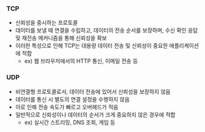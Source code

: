 ### TCP

- 신뢰성을 중시하는 프로토콜
- 데이터를 보낼 때 연결을 수립하고, 데이터의 전송 순서를 보장하며, 수신 확인 응답 및 재전송 메커니즘을 통해 신뢰성을 확보
- 이러한 특성으로 인해 TCP는 대용량 데이터 전송 및 신뢰성이 중요한 애플리케이션에 적합
    - ex) 웹 브라우저에서의 HTTP 통신, 이메일 전송 등

### UDP

- 비연결형 프로토콜로서, 데이터 전송에 있어서 신뢰성을 보장하지 않음
- 데이터를 통신 시 별도의 연결 설정을 수행하지 않음
- 이로 인해 전송 속도가 빠르고 오버헤드가 적음
- 일반적으로 신뢰성이나 데이터의 순서가 크게 중요하지 않은 경우에 적합
    - ex) 실시간 스트리밍, DNS 조회, 게임 등
